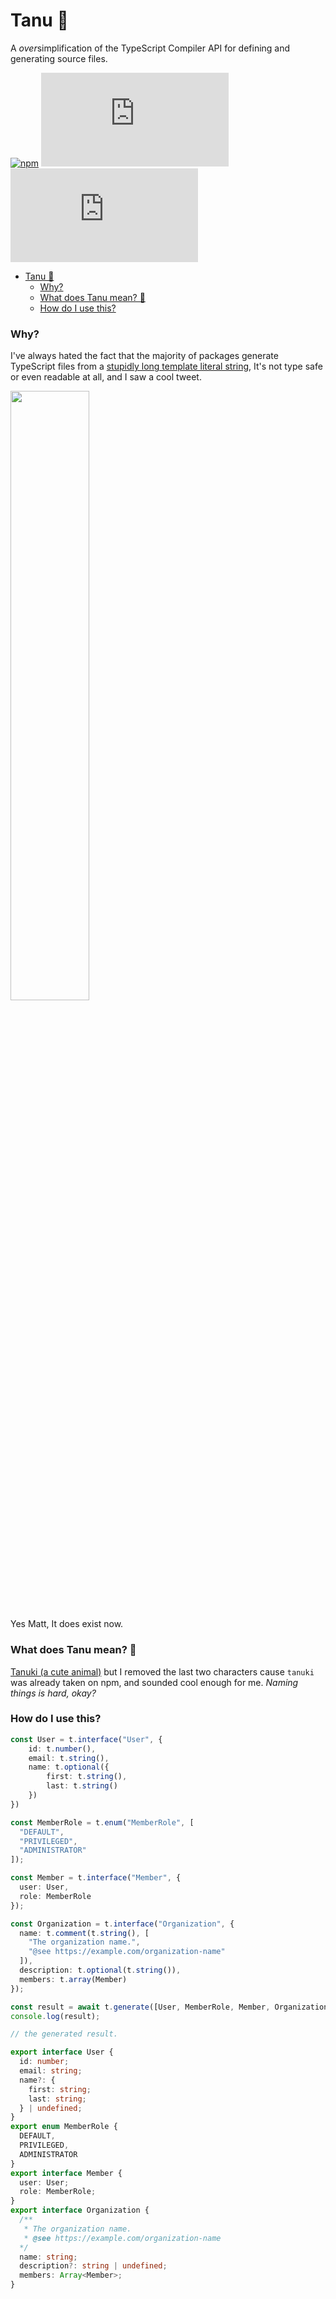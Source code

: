 # Tanu 🦝
A *over*simplification of the TypeScript Compiler API for defining and generating source files.

[![npm](https://img.shields.io/npm/v/tanu)](https://npm.im/tanu) [![GitHub issues](https://img.shields.io/github/issues/ariesclark/tanu.js) ![GitHub Repo stars](https://img.shields.io/github/stars/ariesclark/oily.js?style=social)](https://github.com/ariesclark/tanu.js)

- [Tanu 🦝](#tanu-)
    - [Why?](#why)
    - [What does Tanu mean? 🦝](#what-does-tanu-mean-)
    - [How do I use this?](#how-do-i-use-this)

### Why?
I've always hated the fact that the majority of packages generate TypeScript files from a [stupidly long template literal string](https://github.com/prisma/prisma/blob/44e1a8d16d62db62fbe8cc9c3e7ed0801617227a/packages/client/src/generation/TSClient/PrismaClient.ts), It's not type safe or even readable at all, and I saw a cool tweet.

<a href="https://twitter.com/mattpocockuk/status/1554766319165358081"><img src="https://i.imgur.com/5oDLeJn.png" width="50%"/></a>

Yes Matt, It does exist now.

### What does Tanu mean? 🦝
[Tanuki (a cute animal)](https://en.wikipedia.org/wiki/Japanese_raccoon_dog) but I removed the last two characters cause ``tanuki`` was already taken on npm, and sounded cool enough for me. *Naming things is hard, okay?*

### How do I use this?
```ts
const User = t.interface("User", {
	id: t.number(),
	email: t.string(),
	name: t.optional({
		first: t.string(),
		last: t.string()
	})
})

const MemberRole = t.enum("MemberRole", [
  "DEFAULT",
  "PRIVILEGED",
  "ADMINISTRATOR"
]);

const Member = t.interface("Member", {
  user: User,
  role: MemberRole
});

const Organization = t.interface("Organization", {
  name: t.comment(t.string(), [
    "The organization name.",
    "@see https://example.com/organization-name"
  ]),
  description: t.optional(t.string()),
  members: t.array(Member)
});

const result = await t.generate([User, MemberRole, Member, Organization]);
console.log(result);
```

```ts
// the generated result.

export interface User {
  id: number;
  email: string;
  name?: {
    first: string;
    last: string;
  } | undefined;
}
export enum MemberRole {
  DEFAULT,
  PRIVILEGED,
  ADMINISTRATOR
}
export interface Member {
  user: User;
  role: MemberRole;
}
export interface Organization {
  /**
   * The organization name.
   * @see https://example.com/organization-name
  */
  name: string;
  description?: string | undefined;
  members: Array<Member>;
}
```